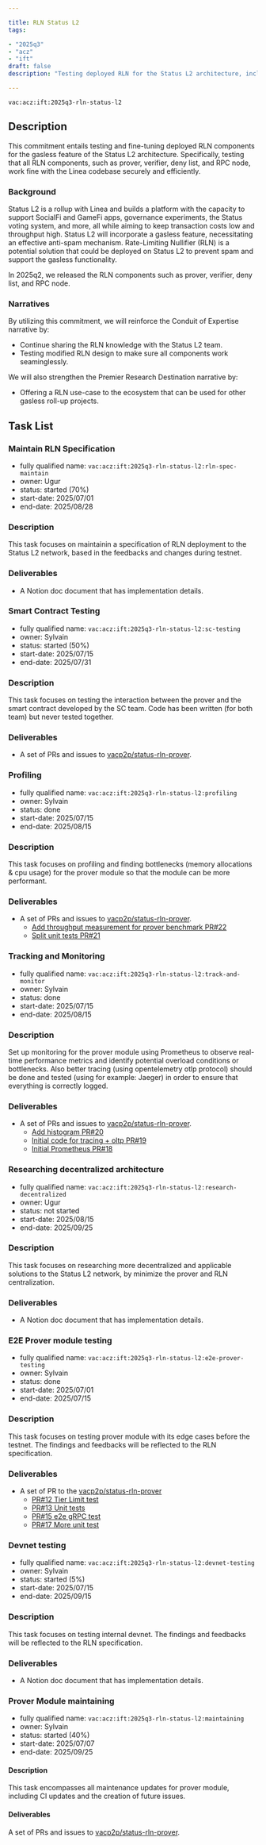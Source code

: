 ```yaml
---

title: RLN Status L2
tags:

- "2025q3"
- "acz"
- "ift"
draft: false
description: "Testing deployed RLN for the Status L2 architecture, including prover, verifier, deny list and RPC node"

---
```


`vac:acz:ift:2025q3-rln-status-l2`

## Description

This commitment entails testing and fine-tuning deployed RLN components 
for the gasless feature of the Status L2 architecture. 
Specifically, testing that all RLN components, such as prover, verifier, deny list, 
and RPC node, work fine with the Linea codebase securely and efficiently.

### Background

Status L2 is a rollup with Linea and builds a platform with the capacity 
to support SocialFi and GameFi apps, governance experiments, the Status voting system, 
and more, all while aiming to keep transaction costs low and throughput high. 
Status L2 will incorporate a gasless feature, necessitating an effective anti-spam mechanism. 
Rate-Limiting Nullifier (RLN) is a potential solution that could be deployed on 
Status L2 to prevent spam and support the gasless functionality.

In 2025q2, we released the RLN components such as prover, verifier, deny list, and RPC node.

### Narratives

By utilizing this commitment, we will reinforce the Conduit of Expertise narrative by:

- Continue sharing the RLN knowledge with the Status L2 team.
- Testing modified RLN design to make sure all components work seaminglessly.

We will also strengthen the Premier Research Destination narrative by:

- Offering a RLN use-case to the ecosystem that can be used for other gasless roll-up projects.

## Task List

### Maintain RLN Specification

* fully qualified name: `vac:acz:ift:2025q3-rln-status-l2:rln-spec-maintain`
* owner: Ugur
* status: started (70%)
* start-date: 2025/07/01
* end-date: 2025/08/28

### Description

This task focuses on maintainin a specification of RLN deployment to the Status L2 network, 
based in the feedbacks and changes during testnet.

### Deliverables

* A Notion doc document that has implementation details. 

### Smart Contract Testing

* fully qualified name: `vac:acz:ift:2025q3-rln-status-l2:sc-testing`
* owner: Sylvain
* status: started (50%)
* start-date: 2025/07/15
* end-date: 2025/07/31

### Description

This task focuses on testing the interaction between the prover and the smart contract developed by the SC team. Code
has been written (for both team) but never tested together.

### Deliverables

* A set of PRs and issues to [vacp2p/status-rln-prover](https://github.com/vacp2p/status-rln-prover).

### Profiling

* fully qualified name: `vac:acz:ift:2025q3-rln-status-l2:profiling`
* owner: Sylvain
* status: done
* start-date: 2025/07/15
* end-date: 2025/08/15

### Description

This task focuses on profiling and finding bottlenecks (memory allocations & cpu usage) for the prover module 
so that the module can be more performant.

### Deliverables

* A set of PRs and issues to [vacp2p/status-rln-prover](https://github.com/vacp2p/status-rln-prover).
    * [Add throughput measurement for prover benchmark PR#22 ](https://github.com/vacp2p/status-rln-prover/pull/22)
    * [Split unit tests PR#21](https://github.com/vacp2p/status-rln-prover/pull/21)

### Tracking and Monitoring 

* fully qualified name: `vac:acz:ift:2025q3-rln-status-l2:track-and-monitor`
* owner: Sylvain
* status: done
* start-date: 2025/07/15
* end-date: 2025/08/15

### Description

Set up monitoring for the prover module using Prometheus to observe real-time performance metrics and identify 
potential overload conditions or bottlenecks. Also better tracing (using opentelemetry otlp protocol) should be done
and tested (using for example: Jaeger) in order to ensure that everything is correctly logged.

### Deliverables

* A set of PRs and issues to [vacp2p/status-rln-prover](https://github.com/vacp2p/status-rln-prover).
    * [Add histogram PR#20](https://github.com/vacp2p/status-rln-prover/pull/20)
    * [Initial code for tracing + oltp PR#19](https://github.com/vacp2p/status-rln-prover/pull/19)
    * [Initial Prometheus PR#18](https://github.com/vacp2p/status-rln-prover/pull/18)

### Researching decentralized architecture

* fully qualified name: `vac:acz:ift:2025q3-rln-status-l2:research-decentralized`
* owner: Ugur
* status: not started
* start-date: 2025/08/15
* end-date: 2025/09/25

### Description

This task focuses on researching more decentralized and applicable solutions to the Status L2 network, 
by minimize the prover and RLN centralization. 

### Deliverables

* A Notion doc document that has implementation details.

### E2E Prover module testing 

* fully qualified name: `vac:acz:ift:2025q3-rln-status-l2:e2e-prover-testing`
* owner: Sylvain
* status: done
* start-date: 2025/07/01
* end-date: 2025/07/15

### Description

This task focuses on testing prover module with its edge cases before the testnet. 
The findings and feedbacks will be reflected to the RLN specification.

### Deliverables

* A set of PR to the [vacp2p/status-rln-prover](https://github.com/vacp2p/status-rln-prover)
    * [PR#12 Tier Limit test](https://github.com/vacp2p/status-rln-prover/pull/12)
    * [PR#13 Unit tests](https://github.com/vacp2p/status-rln-prover/pull/13)
    * [PR#15 e2e gRPC test](https://github.com/vacp2p/status-rln-prover/pull/15)
    * [PR#17 More unit test](https://github.com/vacp2p/status-rln-prover/pull/17) 

### Devnet testing 

* fully qualified name: `vac:acz:ift:2025q3-rln-status-l2:devnet-testing`
* owner: Sylvain
* status: started (5%)
* start-date: 2025/07/15
* end-date: 2025/09/15

### Description

This task focuses on testing internal devnet. 
The findings and feedbacks will be reflected to the RLN specification.

### Deliverables

* A Notion doc document that has implementation details.

### Prover Module maintaining

* fully qualified name: `vac:acz:ift:2025q3-rln-status-l2:maintaining`
* owner: Sylvain
* status: started (40%)
* start-date: 2025/07/07
* end-date: 2025/09/25

#### Description
This task encompasses all maintenance updates for prover module, 
including CI updates and the creation of future issues.

#### Deliverables
A set of PRs and issues to [vacp2p/status-rln-prover](https://github.com/vacp2p/status-rln-prover).